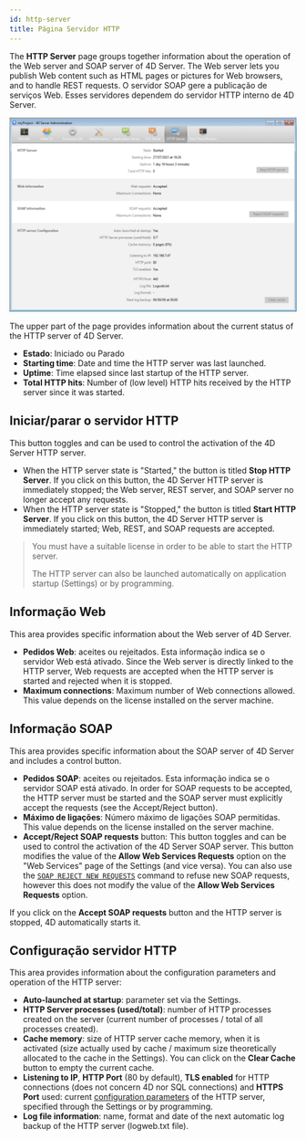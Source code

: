 ```yaml
---
id: http-server
title: Página Servidor HTTP
---
```



The **HTTP Server** page groups together information about the operation of the Web server and SOAP server of 4D Server. The Web server lets you publish Web content such as HTML pages or pictures for Web browsers, and to handle REST requests. O servidor SOAP gere a publicação de serviços Web. Esses servidores dependem do servidor HTTP interno de 4D Server.

![](../assets/en/Admin/server-admin-web-page.png)


The upper part of the page provides information about the current status of the HTTP server of 4D Server.

- **Estado**: Iniciado ou Parado
- **Starting time**: Date and time the HTTP server was last launched.
- **Uptime**: Time elapsed since last startup of the HTTP server.
- **Total HTTP hits**: Number of (low level) HTTP hits received by the HTTP server since it was started.


## Iniciar/parar o servidor HTTP

This button toggles and can be used to control the activation of the 4D Server HTTP server.

- When the HTTP server state is "Started," the button is titled **Stop HTTP Server**. If you click on this button, the 4D Server HTTP server is immediately stopped; the Web server, REST server, and SOAP server no longer accept any requests.
- When the HTTP server state is "Stopped," the button is titled **Start HTTP Server**. If you click on this button, the 4D Server HTTP server is immediately started; Web, REST, and SOAP requests are accepted.

> You must have a suitable license in order to be able to start the HTTP server.
> 
> The HTTP server can also be launched automatically on application startup (Settings) or by programming.

## Informação Web

This area provides specific information about the Web server of 4D Server.

- **Pedidos Web**: aceites ou rejeitados. Esta informação indica se o servidor Web está ativado. Since the Web server is directly linked to the HTTP server, Web requests are accepted when the HTTP server is started and rejected when it is stopped.
- **Maximum connections**: Maximum number of Web connections allowed. This value depends on the license installed on the server machine.

## Informação SOAP

This area provides specific information about the SOAP server of 4D Server and includes a control button.

- **Pedidos SOAP**: aceites ou rejeitados. Esta informação indica se o servidor SOAP está ativado. In order for SOAP requests to be accepted, the HTTP server must be started and the SOAP server must explicitly accept the requests (see the Accept/Reject button).
- **Máximo de ligações**: Número máximo de ligações SOAP permitidas. This value depends on the license installed on the server machine.
- **Accept/Reject SOAP requests** button: This button toggles and can be used to control the activation of the 4D Server SOAP server. This button modifies the value of the **Allow Web Services Requests** option on the "Web Services" page of the Settings (and vice versa). You can also use the [`SOAP REJECT NEW REQUESTS`](https://doc.4d.com/4dv19/help/command/en/page1636.html) command to refuse new SOAP requests, however this does not modify the value of the **Allow Web Services Requests** option.

If you click on the **Accept SOAP requests** button and the HTTP server is stopped, 4D automatically starts it.

## Configuração servidor HTTP

This area provides information about the configuration parameters and operation of the HTTP server:

- **Auto-launched at startup**: parameter set via the Settings.
- **HTTP Server processes (used/total)**: number of HTTP processes created on the server (current number of processes / total of all processes created).
- **Cache memory**: size of HTTP server cache memory, when it is activated (size actually used by cache / maximum size theoretically allocated to the cache in the Settings). You can click on the **Clear Cache** button to empty the current cache.
- **Listening to IP**, **HTTP Port** (80 by default), **TLS enabled** for HTTP connections (does not concern 4D nor SQL connections) and **HTTPS Port** used: current [configuration parameters](WebServer/webServerConfig.md) of the HTTP server, specified through the Settings or by programming.
- **Log file information**: name, format and date of the next automatic log backup of the HTTP server (logweb.txt file).

